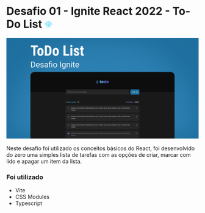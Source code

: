 # Desafio 01 - Ignite React 2022 - To-Do List <img width="20" height="20" src="https://raw.githubusercontent.com/devicons/devicon/master/icons/react/react-original.svg" />

<img src="./public/capa-readme-todo-list.svg">

Neste desafio foi utilizado os conceitos básicos do React, foi desenvolvido do zero uma simples lista de tarefas com as opções de criar, marcar com lido e apagar um item da lista.

### Foi utilizado

* Vite
* CSS Modules
* Typescript

<br />